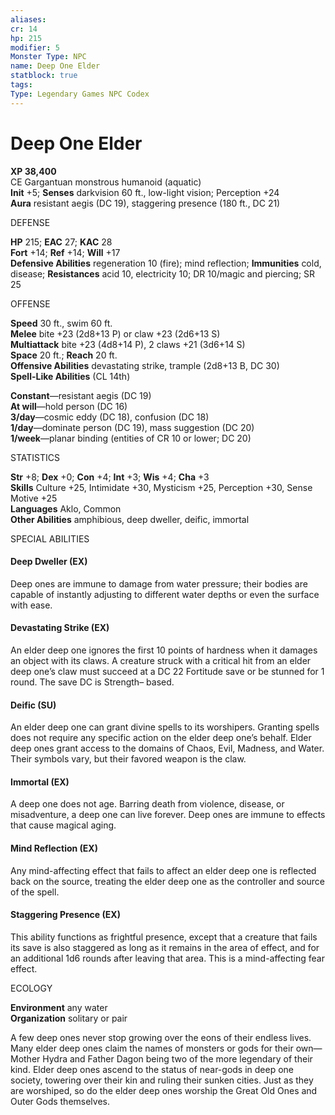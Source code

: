 ```yaml
---
aliases: 
cr: 14
hp: 215
modifier: 5
Monster Type: NPC
name: Deep One Elder
statblock: true
tags: 
Type: Legendary Games NPC Codex
---
```


# Deep One Elder

**XP 38,400**  
CE Gargantuan monstrous humanoid (aquatic)  
**Init** +5; **Senses** darkvision 60 ft., low-light vision; Perception +24  
**Aura** resistant aegis (DC 19), staggering presence (180 ft., DC 21)

DEFENSE

**HP** 215; **EAC** 27; **KAC** 28  
**Fort** +14; **Ref** +14; **Will** +17  
**Defensive Abilities** regeneration 10 (fire); mind reflection; **Immunities** cold, disease; **Resistances** acid 10, electricity 10; DR 10/magic and piercing; SR 25

OFFENSE

**Speed** 30 ft., swim 60 ft.  
**Melee** bite +23 (2d8+13 P) or claw +23 (2d6+13 S)  
**Multiattack** bite +23 (4d8+14 P), 2 claws +21 (3d6+14 S)  
**Space** 20 ft.; **Reach** 20 ft.  
**Offensive Abilities** devastating strike, trample (2d8+13 B, DC 30)  
**Spell-Like Abilities** (CL 14th)

**Constant**—resistant aegis (DC 19)  
**At will**—hold person (DC 16)  
**3/day**—cosmic eddy (DC 18), confusion (DC 18)  
**1/day**—dominate person (DC 19), mass suggestion (DC 20)  
**1/week**—planar binding (entities of CR 10 or lower; DC 20)

STATISTICS

**Str** +8; **Dex** +0; **Con** +4; **Int** +3; **Wis** +4; **Cha** +3  
**Skills** Culture +25, Intimidate +30, Mysticism +25, Perception +30, Sense Motive +25  
**Languages** Aklo, Common  
**Other Abilities** amphibious, deep dweller, deific, immortal

SPECIAL ABILITIES

#### Deep Dweller (EX)

Deep ones are immune to damage from water pressure; their bodies are capable of instantly adjusting to different water depths or even the surface with ease.

#### Devastating Strike (EX)

An elder deep one ignores the first 10 points of hardness when it damages an object with its claws. A creature struck with a critical hit from an elder deep one’s claw must succeed at a DC 22 Fortitude save or be stunned for 1 round. The save DC is Strength– based.

#### Deific (SU)

An elder deep one can grant divine spells to its worshipers. Granting spells does not require any specific action on the elder deep one’s behalf. Elder deep ones grant access to the domains of Chaos, Evil, Madness, and Water. Their symbols vary, but their favored weapon is the claw.

#### Immortal (EX)

A deep one does not age. Barring death from violence, disease, or misadventure, a deep one can live forever. Deep ones are immune to effects that cause magical aging.

#### Mind Reflection (EX)

Any mind-affecting effect that fails to affect an elder deep one is reflected back on the source, treating the elder deep one as the controller and source of the spell.

#### Staggering Presence (EX)

This ability functions as frightful presence, except that a creature that fails its save is also staggered as long as it remains in the area of effect, and for an additional 1d6 rounds after leaving that area. This is a mind-affecting fear effect.

ECOLOGY

**Environment** any water  
**Organization** solitary or pair

A few deep ones never stop growing over the eons of their endless lives. Many elder deep ones claim the names of monsters or gods for their own—Mother Hydra and Father Dagon being two of the more legendary of their kind. Elder deep ones ascend to the status of near-gods in deep one society, towering over their kin and ruling their sunken cities. Just as they are worshiped, so do the elder deep ones worship the Great Old Ones and Outer Gods themselves.

